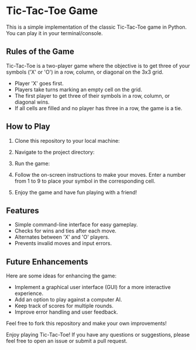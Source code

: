 # Tic-Tac-Toe Game

This is a simple implementation of the classic Tic-Tac-Toe game in Python. You can play it in your terminal/console.

## Rules of the Game

Tic-Tac-Toe is a two-player game where the objective is to get three of your symbols ('X' or 'O') in a row, column, or diagonal on the 3x3 grid.

- Player 'X' goes first.
- Players take turns marking an empty cell on the grid.
- The first player to get three of their symbols in a row, column, or diagonal wins.
- If all cells are filled and no player has three in a row, the game is a tie.

## How to Play

1. Clone this repository to your local machine:

2. Navigate to the project directory:

3. Run the game:

4. Follow the on-screen instructions to make your moves. Enter a number from 1 to 9 to place your symbol in the corresponding cell.

5. Enjoy the game and have fun playing with a friend!

## Features

- Simple command-line interface for easy gameplay.
- Checks for wins and ties after each move.
- Alternates between 'X' and 'O' players.
- Prevents invalid moves and input errors.

## Future Enhancements

Here are some ideas for enhancing the game:

- Implement a graphical user interface (GUI) for a more interactive experience.
- Add an option to play against a computer AI.
- Keep track of scores for multiple rounds.
- Improve error handling and user feedback.

Feel free to fork this repository and make your own improvements!


Enjoy playing Tic-Tac-Toe! If you have any questions or suggestions, please feel free to open an issue or submit a pull request.
